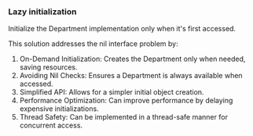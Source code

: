 ### Lazy initialization
Initialize the Department implementation only when it's first accessed.

This solution addresses the nil interface problem by:

1. On-Demand Initialization: Creates the Department only when needed, saving resources.
2. Avoiding Nil Checks: Ensures a Department is always available when accessed.
3. Simplified API: Allows for a simpler initial object creation.
4. Performance Optimization: Can improve performance by delaying expensive initializations.
5. Thread Safety: Can be implemented in a thread-safe manner for concurrent access.

